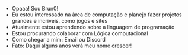 - Opaaa! Sou Brun0!
- Eu estou interessado na àrea de computação e planejo fazer projetos grandes e incriveis, como jogos e sites
- Atualmente estou aprendendo sobre a linguagem de programação
- Estou procurando colaborar com Lógica computacional
- Como chegar a mim: Email ou Discord
- Fato: Daqui alguns anos verá meu nome crescer!

<!---
Brun0GM77/Brun0GM77 is a ✨ special ✨ repository because its `README.md` (this file) appears on your GitHub profile.
You can click the Preview link to take a look at your changes.
--->
